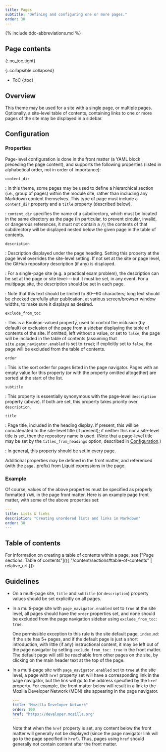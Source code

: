 ```yaml
---
title: Pages
subtitle: "Defining and configuring one or more pages."
order: 30
---
```


{% include ddc-abbreviations.md %}

## Page contents
{:.no_toc.tight}

{:.collapsible.collapsed}
- ToC
{:toc}

## Overview

This theme may be used for a site with a single page, or multiple pages. Optionally, a site-level table of contents, containing links to one or more pages of the site may be displayed in a sidebar. 

## Configuration

### Properties

Page-level configuration is done in the front matter (a YAML block preceding the page content), and supports the following properties (listed in alphabetical order, not in order of importance):

`content_dir`

: In this theme, some pages may be used to define a hierarchical section (i.e., group of pages) within the module site, rather than including any Markdown content themselves. This type of page must include a `content_dir` property and a `title` property (described below). 

: `content_dir` specifies the name of a subdirectory, which must be located in the same directory as the page (in particular, to prevent circular, invalid, or dangerous references, it must not contain a `/`); the contents of that subdirectory will be displayed nested below the given page in the table of contents.

`description`

: Description displayed under the page heading. Setting this property at the page level overrides the site-level setting. If not set at the site or page level, the GitHub repository description (if any) is displayed.

: For a single-page site (e.g. a practical exam problem), the description can be set at the page or site level---but it must be set, in any event. For a multipage site, the description should be set in each page. 

: Note that this text should be limited to 80--90 characters; long text should be checked carefully after publication, at various screen/browser window widths, to make sure it displays as desired.

`exclude_from_toc`

: This is a Boolean-valued property, used to control the inclusion (by default) or exclusion of the page from a sidebar displaying the table of contents of the site. If omitted, left without a value, or set to `false`, the page will be included in the table of contents (assuming that `site.page_navigator.enabled` is set to `true`); if explicitly set to `false`, the page will be excluded from the table of contents.

`order`

: This is the sort order for pages listed in the page navigator. Pages with an empty value for this property (or with the property omitted altogether) are sorted at the start of the list.

`subtitle`

: This property is essentially synonymous with the page-level `description` property (above). If both are set, this property takes priority over `description`.

`title`

: Page title, included in the heading display. If present, this will be concatenated to the site-level title (if present); if neither this nor a site-level title is set, then the repository name is used. (Note that a page-level title may be set by the `titles_from_headings` option, described in [Configuration](site.md#titles-from-headings).)

: In general, this property should be set in every page.

Additional properties may be defined in the front matter, and referenced (with the `page.` prefix) from Liquid expressions in the page.

### Example

Of course, values of the above properties must be specified as properly formatted `YAML` in the page front matter. Here is an example page front matter, with some of the above properties set:

```yaml
---
title: Lists & links
description: "Creating unordered lists and links in Markdown"
order: 30
---
```

## Table of contents

For information on creating a table of contents within a page, see ["Page sections: Table of contents"]({{ "/content/sections#table-of-contents" | relative_url }})

## Guidelines

* On a multi-page site, `title` and `subtitle` (or `description`) property values should be set explicitly on all pages.

* In a multi-page site with `page_navigator.enabled` set to `true` at the site level, all pages should have the `order` properties set, and none should be excluded from the page navigation sidebar using `exclude_from_toc: true`. 

    One permissible exception to this rule is the site default page, `index.md`: If the site has 5+ pages, and if the default page is just a short introduction, with little (if any) instructional content, it may be left out of the page navigator by setting `exclude_from_toc: true` in the front matter. The default page will still be reachable from other pages on the site, by clicking on the main header text at the top of the page. 
    
* In a multi-page site with `page_navigator.enabled` set to `true` at the site level, a page with `href` property set will have a corresponding link in the page navigator, but the link will go to the address specified by the `href` property. For example, the front matter below will result in a link to the Mozilla Developer Network (MDN) site appearing in the page navigator.

    ```yaml
    ---
    title: "Mozilla Developer Network"
    order: 100
    href: "https://developer.mozilla.org"
    ---
    ```
    
    Note that when the `href` property is set, any content below the front matter will generally not be displayed (since the page navigator link will go to the page specified in `href`). Thus, pages using `href` should generally not contain content after the front matter.
